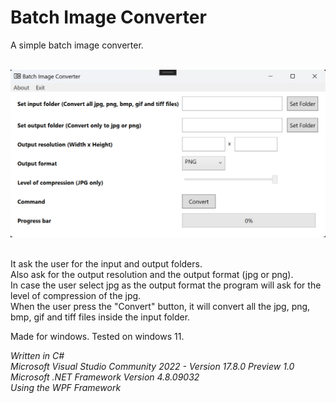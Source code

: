 **Batch Image Converter**
=======================

A simple batch image converter.<br><br>


![Screenshot](screenshot.png)

<br>
It ask the user for the input and output folders.<br>
Also ask for the output resolution and the output format (jpg or png).<br>
In case the user select jpg as the output format the program will ask for the level of compression of the jpg.<br> 
When the user press the "Convert" button, it will convert all the jpg, png, bmp, gif and tiff files inside the input folder.

Made for windows. Tested on windows 11.

*Written in C#<br>
Microsoft Visual Studio Community 2022 - Version 17.8.0 Preview 1.0<br>
Microsoft .NET Framework Version 4.8.09032<br>
Using the WPF Framework*